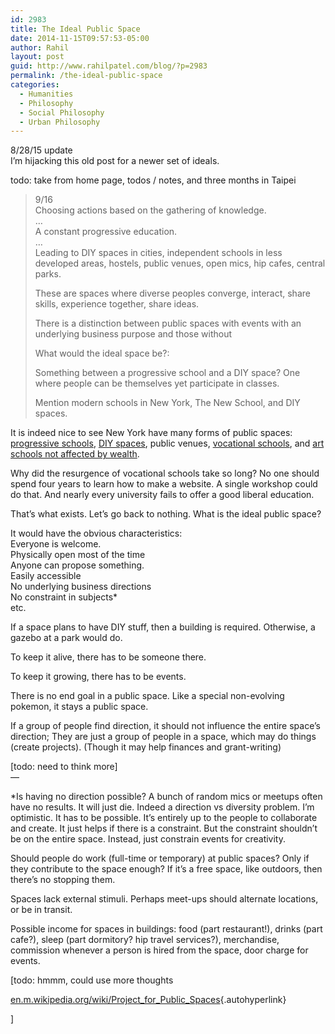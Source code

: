 ```yaml
---
id: 2983
title: The Ideal Public Space
date: 2014-11-15T09:57:53-05:00
author: Rahil
layout: post
guid: http://www.rahilpatel.com/blog/?p=2983
permalink: /the-ideal-public-space
categories:
  - Humanities
  - Philosophy
  - Social Philosophy
  - Urban Philosophy
---
```

8/28/15 update  
I&#8217;m hijacking this old post for a newer set of ideals.

todo: take from home page, todos / notes, and three months in Taipei

> 9/16  
> Choosing actions based on the gathering of knowledge.  
> &#8230;  
> A constant progressive education.  
> &#8230;  
> Leading to DIY spaces in cities, independent schools in less developed areas, hostels, public venues, open mics, hip cafes, central parks.
> 
> These are spaces where diverse peoples converge, interact, share skills, experience together, share ideas.
> 
> There is a distinction between public spaces with events with an underlying business purpose and those without
> 
> What would the ideal space be?:
> 
> Something between a progressive school and a DIY space? One where people can be themselves yet participate in classes.
> 
> Mention modern schools in New York, The New School, and DIY spaces.

It is indeed nice to see New York have many forms of public spaces: [progressive schools](http://www.newschool.edu/), [DIY spaces](http://babycastles.com/), public venues, [vocational schools](http://flatironschool.com/), and [art schools not affected by wealth](http://sfpc.io/).

Why did the resurgence of vocational schools take so long? No one should spend four years to learn how to make a website. A single workshop could do that. And nearly every university fails to offer a good liberal education.

That&#8217;s what exists. Let&#8217;s go back to nothing. What is the ideal public space?

It would have the obvious characteristics:  
Everyone is welcome.  
Physically open most of the time  
Anyone can propose something.  
Easily accessible  
No underlying business directions  
No constraint in subjects*  
etc.

If a space plans to have DIY stuff, then a building is required. Otherwise, a gazebo at a park would do.

To keep it alive, there has to be someone there.

To keep it growing, there has to be events.

There is no end goal in a public space. Like a special non-evolving pokemon, it stays a public space.

If a group of people find direction, it should not influence the entire space&#8217;s direction; They are just a group of people in a space, which may do things (create projects). (Though it may help finances and grant-writing)

[todo: need to think more]  
&#8212;

*Is having no direction possible? A bunch of random mics or meetups often have no results. It will just die. Indeed a direction vs diversity problem. I&#8217;m optimistic. It has to be possible. It&#8217;s entirely up to the people to collaborate and create. It just helps if there is a constraint. But the constraint shouldn&#8217;t be on the entire space. Instead, just constrain events for creativity.

Should people do work (full-time or temporary) at public spaces? Only if they contribute to the space enough? If it&#8217;s a free space, like outdoors, then there&#8217;s no stopping them.

Spaces lack external stimuli. Perhaps meet-ups should alternate locations, or be in transit.

Possible income for spaces in buildings: food (part restaurant!), drinks (part cafe?), sleep (part dormitory? hip travel services?), merchandise, commission whenever a person is hired from the space, door charge for events.

[todo: hmmm, could use more thoughts

[en.m.wikipedia.org/wiki/Project\_for\_Public_Spaces](https://en.m.wikipedia.org/wiki/Project_for_Public_Spaces){.autohyperlink}

]